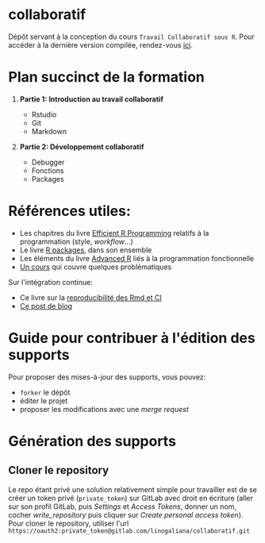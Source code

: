 # collaboratif

Dépôt servant à la conception du cours `Travail Collaboratif sous R`. Pour accéder à la dernière version compilée, rendez-vous [ici](http://formationsd2e.pages.innovation.insee.eu/collaboratif/).






# Plan succinct de la formation

1. **Partie 1: Introduction au travail collaboratif**

    + Rstudio
    + Git
    + Markdown


2. **Partie 2: Développement collaboratif**

    + Debugger
    + Fonctions
    + Packages



# Références utiles:

* Les chapitres du livre [Efficient R Programming](https://csgillespie.github.io/efficientR/) relatifs à la programmation (style, *workflow*...)
* Le livre [R packages](http://r-pkgs.had.co.nz/), dans son ensemble
* Les éléments du livre [Advanced R](https://adv-r.hadley.nz/) liés à la programmation fonctionnelle
* [Un cours](https://mikoontz.github.io/data-carpentry-week/index.html) qui couvre quelques problématiques

Sur l'intégration continue:

* Ce livre sur la [reproducibilité des Rmd et CI](https://vickysteeves.gitlab.io/repro-papers/r-markdown-in-reproducible-research.html)
* [Ce post de blog](https://blog.methodsconsultants.com/posts/developing-r-packages-with-usethis-and-gitlab-ci-part-ii/)

# Guide pour contribuer à l'édition des supports

Pour proposer des mises-à-jour des supports, vous pouvez:

* `forker` le dépôt
* éditer le projet
* proposer les modifications avec une *merge request*



# Génération des supports

## Cloner le repository

Le repo étant privé une solution relativement simple pour travailler est de se créer un token privé (`private_token`) sur GitLab avec droit en écriture (aller sur son profil GitLab, puis _Settings_ et _Access Tokens_, donner un nom, cocher _write_repository_ puis cliquer sur _Create personal access token_).  
Pour cloner le repository, utiliser l'url `https://oauth2:private_token@gitlab.com/linogaliana/collaboratif.git`

